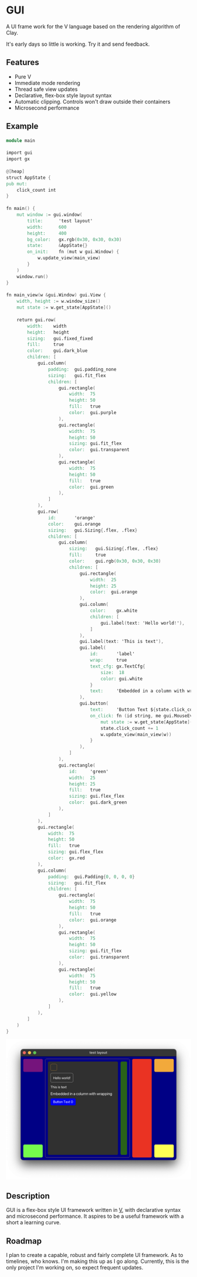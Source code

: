 # GUI

A UI frame work for the V language based on the rendering algorithm of
Clay.

It's early days so little is working. Try it and send feedback.

## Features

- Pure V
- Immediate mode rendering
- Thread safe view updates
- Declarative, flex-box style layout syntax
- Automatic clipping. Controls won't draw outside their containers
- Microsecond performance

## Example

``` v
module main

import gui
import gx

@[heap]
struct AppState {
pub mut:
    click_count int
}

fn main() {
    mut window := gui.window(
        title:      'test layout'
        width:      600
        height:     400
        bg_color:   gx.rgb(0x30, 0x30, 0x30)
        state:      &AppState{}
        on_init:    fn (mut w gui.Window) {
            w.update_view(main_view)
        }
    )
    window.run()
}

fn main_view(w &gui.Window) gui.View {
    width, height := w.window_size()
    mut state := w.get_state[AppState]()

    return gui.row(
        width:    width
        height:   height
        sizing:   gui.fixed_fixed
        fill:     true
        color:    gui.dark_blue
        children: [
            gui.column(
                padding:  gui.padding_none
                sizing:   gui.fit_flex
                children: [
                    gui.rectangle(
                        width:  75
                        height: 50
                        fill:   true
                        color:  gui.purple
                    ),
                    gui.rectangle(
                        width:  75
                        height: 50
                        sizing: gui.fit_flex
                        color:  gui.transparent
                    ),
                    gui.rectangle(
                        width:  75
                        height: 50
                        fill:   true
                        color:  gui.green
                    ),
                ]
            ),
            gui.row(
                id:       'orange'
                color:    gui.orange
                sizing:   gui.Sizing{.flex, .flex}
                children: [
                    gui.column(
                        sizing:   gui.Sizing{.flex, .flex}
                        fill:     true
                        color:    gui.rgb(0x30, 0x30, 0x30)
                        children: [
                            gui.rectangle(
                                width:  25
                                height: 25
                                color:  gui.orange
                            ),
                            gui.column(
                                color:    gx.white
                                children: [
                                    gui.label(text: 'Hello world!'),
                                ]
                            ),
                            gui.label(text: 'This is text'),
                            gui.label(
                                id:       'label'
                                wrap:     true
                                text_cfg: gx.TextCfg{
                                    size:  18
                                    color: gui.white
                                }
                                text:     'Embedded in a column with wrapping'
                            ),
                            gui.button(
                                text:     'Button Text ${state.click_count}'
                                on_click: fn (id string, me gui.MouseEvent, mut w gui.Window) {
                                    mut state := w.get_state[AppState]()
                                    state.click_count += 1
                                    w.update_view(main_view(w))
                                }
                            ),
                        ]
                    ),
                    gui.rectangle(
                        id:     'green'
                        width:  25
                        height: 25
                        fill:   true
                        sizing: gui.flex_flex
                        color:  gui.dark_green
                    ),
                ]
            ),
            gui.rectangle(
                width:  75
                height: 50
                fill:   true
                sizing: gui.flex_flex
                color:  gx.red
            ),
            gui.column(
                padding:  gui.Padding{0, 0, 0, 0}
                sizing:   gui.fit_flex
                children: [
                    gui.rectangle(
                        width:  75
                        height: 50
                        fill:   true
                        color:  gui.orange
                    ),
                    gui.rectangle(
                        width:  75
                        height: 50
                        sizing: gui.fit_flex
                        color:  gui.transparent
                    ),
                    gui.rectangle(
                        width:  75
                        height: 50
                        fill:   true
                        color:  gui.yellow
                    ),
                ]
            ),
        ]
    )
}
```

![screen shot](gui.png)

## Description

GUI is a flex-box style UI framework written in [V](https://vlang.io),
with declarative syntax and microsecond performance. It aspires to be a
useful framework with a short a learning curve.

## Roadmap

I plan to create a capable, robust and fairly complete UI framework. As
to timelines, who knows. I'm making this up as I go along. Currently,
this is the only project I'm working on, so expect frequent updates.
